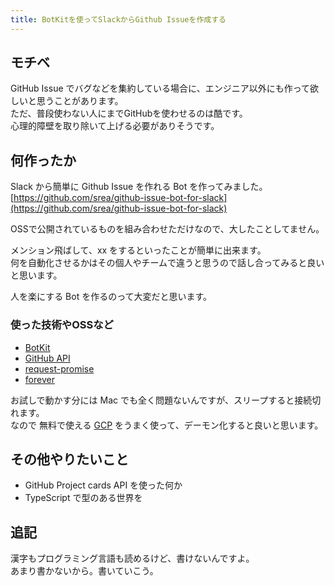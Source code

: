```yaml
---
title: BotKitを使ってSlackからGithub Issueを作成する
---
```


## モチベ

GitHub Issue でバグなどを集約している場合に、エンジニア以外にも作って欲しいと思うことがあります。  
ただ、普段使わない人にまでGitHubを使わせるのは酷です。  
心理的障壁を取り除いて上げる必要がありそうです。  

## 何作ったか

Slack から簡単に Github Issue を作れる Bot を作ってみました。  
[https://github.com/srea/github-issue-bot-for-slack](https://github.com/srea/github-issue-bot-for-slack)

OSSで公開されているものを組み合わせただけなので、大したことしてません。  

メンション飛ばして、xx をするといったことが簡単に出来ます。  
何を自動化させるかはその個人やチームで違うと思うので話し合ってみると良いと思います。  

人を楽にする Bot を作るのって大変だと思います。

### 使った技術やOSSなど

* [BotKit](https://github.com/howdyai/botkit)
* [GitHub API](https://developer.github.com/v3/issues/#create-an-issue)
* [request-promise](https://github.com/request/request-promise)
* [forever](https://github.com/foreverjs/forever)


お試しで動かす分には Mac でも全く問題ないんですが、スリープすると接続切れます。  
なので 無料で使える [GCP](https://cloud.google.com/free/) をうまく使って、デーモン化すると良いと思います。

## その他やりたいこと

* GitHub Project cards API を使った何か
* TypeScript で型のある世界を

## 追記

漢字もプログラミング言語も読めるけど、書けないんですよ。  
あまり書かないから。書いていこう。